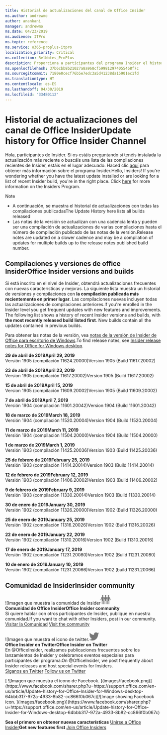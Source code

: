 ```yaml
---
title: Historial de actualizaciones del canal de Office Insider
ms.author: andrewmo
author: anankani
manager: andrewmo
ms.date: 04/23/2019
ms.audience: ITPro
ms.topic: reference
ms.service: o365-proplus-itpro
localization_priority: Critical
ms.collection: RelNotes_ProPlus
description: Proporciona a participantes del programa Insider el historial de actualizaciones de los lanzamientos del canal mensual del modo anticipado de Insider para versiones de escritorio de Windows
ms.openlocfilehash: 37b6cbb8b21027a8a968cf599812974055468f7c
ms.sourcegitcommit: 7180e0cecf76b5e7edc3a5d41238da15901ec1fd
ms.translationtype: HT
ms.contentlocale: es-ES
ms.lasthandoff: 04/30/2019
ms.locfileid: "33480112"
---
```

# <a name="update-history-for-office-insider-channel"></a><span data-ttu-id="57221-103">Historial de actualizaciones del canal de Office Insider</span><span class="sxs-lookup"><span data-stu-id="57221-103">Update history for Office Insider Channel</span></span>

<span data-ttu-id="57221-p101">Hola, participantes de Insider. Si os estáis preguntando si tenéis instalada la actualización más reciente o buscáis una lista de las compilaciones recientes de Insider, estáis en el lugar adecuado. Haced clic [aquí](https://insider.office.com/) para obtener más información sobre el programa Insider.</span><span class="sxs-lookup"><span data-stu-id="57221-p101">Hello, Insiders! If you're wondering whether you have the latest update installed or are looking for a list of recent Insider build, you're in the right place. Click [here](https://insider.office.com/) for more information on the Insiders Program.</span></span>

> [!NOTE]
> - <span data-ttu-id="57221-107">A continuación, se muestra el historial de actualizaciones con todas las compilaciones publicadas</span><span class="sxs-lookup"><span data-stu-id="57221-107">The Update History here lists all builds released</span></span>
> - <span data-ttu-id="57221-108">Las notas de la versión se actualizan con una cadencia lenta y pueden ser una compilación de actualizaciones de varias compilaciones hasta el número de compilación publicado de las notas de la versión.</span><span class="sxs-lookup"><span data-stu-id="57221-108">Release notes are updated on a slower cadence and may be a compilation of updates for multiple builds up to the release notes published build number.</span></span>



## <a name="office-insider-versions-and-builds"></a><span data-ttu-id="57221-109">Compilaciones y versiones de office Insider</span><span class="sxs-lookup"><span data-stu-id="57221-109">Office Insider versions and builds</span></span>

<span data-ttu-id="57221-p102">Si está inscrito en el nivel de Insider, obtendrá actualizaciones frecuentes con nuevas características y mejoras. La siguiente lista muestra un historial de versiones y compilaciones con **la compilación publicada más recientemente en primer lugar**. Las compilaciones nuevas incluyen todas las actualizaciones de compilaciones anteriores.</span><span class="sxs-lookup"><span data-stu-id="57221-p102">If you're enrolled in the Insider level you get frequent updates with new features and improvements. The following list shows a history of recent Insider versions and builds, with **the most recently released build listed first**. New builds contain all the updates contained in previous builds.</span></span> 

<span data-ttu-id="57221-113">Para obtener las notas de la versión, vea [notas de la versión de Insider de Office para escritorio de Windows](https://docs.microsoft.com/es-ES/OfficeUpdates/release-notes-office-insider).</span><span class="sxs-lookup"><span data-stu-id="57221-113">To find release notes, see [Insider release notes for Office for Windows desktop](https://docs.microsoft.com/es-ES/OfficeUpdates/release-notes-office-insider).</span></span>

[//]: # (NO ELIMINAR)

<span data-ttu-id="57221-115">**29 de abril de 2019**</span><span class="sxs-lookup"><span data-stu-id="57221-115">**April 29, 2019**</span></span><br/>
<span data-ttu-id="57221-116">Versión 1905 (compilación 11624.20000)</span><span class="sxs-lookup"><span data-stu-id="57221-116">Version 1905 (Build 11617.20002)</span></span><br/>

<span data-ttu-id="57221-117">**23 de abril de 2019**</span><span class="sxs-lookup"><span data-stu-id="57221-117">**April 23, 2019**</span></span><br/> <span data-ttu-id="57221-118">Version 1905 (compilación 11617.20002)</span><span class="sxs-lookup"><span data-stu-id="57221-118">Version 1905 (Build 11617.20002)</span></span><br/>

<span data-ttu-id="57221-119">**15 de abril de 2019**</span><span class="sxs-lookup"><span data-stu-id="57221-119">**April 15, 2019**</span></span><br/> <span data-ttu-id="57221-120">Version 1905 (compilación 11609.20002)</span><span class="sxs-lookup"><span data-stu-id="57221-120">Version 1905 (Build 11609.20002)</span></span><br/>

<span data-ttu-id="57221-121">**7 de abril de 2019**</span><span class="sxs-lookup"><span data-stu-id="57221-121">**April 7, 2019**</span></span><br/> <span data-ttu-id="57221-122">Versión 1904 (compilación 11601.20042)</span><span class="sxs-lookup"><span data-stu-id="57221-122">Version 1904 (Build 11601.20042)</span></span><br/>

<span data-ttu-id="57221-123">**18 de marzo de 2019**</span><span class="sxs-lookup"><span data-stu-id="57221-123">**March 18, 2019**</span></span><br/> <span data-ttu-id="57221-124">Versión 1904 (compilación 11520.20004)</span><span class="sxs-lookup"><span data-stu-id="57221-124">Version 1904 (Build 11520.20004)</span></span><br/>

<span data-ttu-id="57221-125">**11 de marzo de 2019**</span><span class="sxs-lookup"><span data-stu-id="57221-125">**March 11, 2019**</span></span><br/> <span data-ttu-id="57221-126">Versión 1904 (compilación 11504.20000)</span><span class="sxs-lookup"><span data-stu-id="57221-126">Version 1904 (Build 11504.20000)</span></span><br/>

<span data-ttu-id="57221-127">**1 de marzo de 2019**</span><span class="sxs-lookup"><span data-stu-id="57221-127">**March 1, 2019**</span></span><br/> <span data-ttu-id="57221-128">Versión 1903 (compilación 11425.20036)</span><span class="sxs-lookup"><span data-stu-id="57221-128">Version 1903 (Build 11425.20036)</span></span><br/> 

<span data-ttu-id="57221-129">**25 de febrero de 2019**</span><span class="sxs-lookup"><span data-stu-id="57221-129">**February 25, 2019**</span></span><br/> <span data-ttu-id="57221-130">Versión 1903 (compilación 11414.20014)</span><span class="sxs-lookup"><span data-stu-id="57221-130">Version 1903 (Build 11414.20014)</span></span><br/> 

<span data-ttu-id="57221-131">**12 de febrero de 2019**</span><span class="sxs-lookup"><span data-stu-id="57221-131">**February 12, 2019**</span></span><br/> <span data-ttu-id="57221-132">Versión 1903 (compilación 11406.20002)</span><span class="sxs-lookup"><span data-stu-id="57221-132">Version 1903 (Build 11406.20002)</span></span><br/> 

<span data-ttu-id="57221-133">**9 de febrero de 2019**</span><span class="sxs-lookup"><span data-stu-id="57221-133">**February 9, 2019**</span></span><br/> <span data-ttu-id="57221-134">Versión 1903 (compilación 11330.20014)</span><span class="sxs-lookup"><span data-stu-id="57221-134">Version 1903 (Build 11330.20014)</span></span><br/> 

<span data-ttu-id="57221-135">**30 de enero de 2019**</span><span class="sxs-lookup"><span data-stu-id="57221-135">**January 30, 2019**</span></span><br/> <span data-ttu-id="57221-136">Versión 1902 (compilación 11326.20000)</span><span class="sxs-lookup"><span data-stu-id="57221-136">Version 1902 (Build 11326.20000)</span></span><br/> 

<span data-ttu-id="57221-137">**25 de enero de 2019**</span><span class="sxs-lookup"><span data-stu-id="57221-137">**January 25, 2019**</span></span><br/> <span data-ttu-id="57221-138">Versión 1902 (compilación 11316.20026)</span><span class="sxs-lookup"><span data-stu-id="57221-138">Version 1902 (Build 11316.20026)</span></span><br/> 

<span data-ttu-id="57221-139">**22 de enero de 2019**</span><span class="sxs-lookup"><span data-stu-id="57221-139">**January 22, 2019**</span></span><br/> <span data-ttu-id="57221-140">Versión 1902 (compilación 11310.20016)</span><span class="sxs-lookup"><span data-stu-id="57221-140">Version 1902 (Build 11310.20016)</span></span><br/> 

<span data-ttu-id="57221-141">**17 de enero de 2019**</span><span class="sxs-lookup"><span data-stu-id="57221-141">**January 17, 2019**</span></span><br/> <span data-ttu-id="57221-142">Versión 1902 (compilación 11231.20080)</span><span class="sxs-lookup"><span data-stu-id="57221-142">Version 1902 (Build 11231.20080)</span></span><br/>

<span data-ttu-id="57221-143">**10 de enero de 2019**</span><span class="sxs-lookup"><span data-stu-id="57221-143">**January 10, 2019**</span></span><br/> <span data-ttu-id="57221-144">Versión 1902 (compilación 11231.20066)</span><span class="sxs-lookup"><span data-stu-id="57221-144">Version 1902 (build 11231.20066)</span></span><br/> 


## <a name="insider-community"></a><span data-ttu-id="57221-145">Comunidad de Insider</span><span class="sxs-lookup"><span data-stu-id="57221-145">Insider community</span></span>

<span data-ttu-id="57221-146">![Imagen que muestra la comunidad de Insider</span><span class="sxs-lookup"><span data-stu-id="57221-146">![Image showing insider community.</span></span> ](images/insidercommunity.png) <br/>
<span data-ttu-id="57221-147">**Comunidad de Office Insider**</span><span class="sxs-lookup"><span data-stu-id="57221-147">**Office Insider community**</span></span><br/> <span data-ttu-id="57221-148">Si quiere hablar con otros participantes de Insider, publique en nuestra comunidad.</span><span class="sxs-lookup"><span data-stu-id="57221-148">If you want to chat with other Insiders, post in our community.</span></span><br/><span data-ttu-id="57221-149"> 
[Visitar la Comunidad](https://go.microsoft.com/fwlink/?linkid=843493)</span><span class="sxs-lookup"><span data-stu-id="57221-149"> 
[Visit the community](https://go.microsoft.com/fwlink/?linkid=843493)</span></span><br/> 

<span data-ttu-id="57221-150">![Imagen que muestra el icono de twitter.</span><span class="sxs-lookup"><span data-stu-id="57221-150">![Image showing twitter icon.</span></span> ](images/twitter.png)<br/>
<span data-ttu-id="57221-151">**Office Insider en Twitter**</span><span class="sxs-lookup"><span data-stu-id="57221-151">**Office Insider on Twitter**</span></span><br/> <span data-ttu-id="57221-152">En @OfficeInsider, realizamos publicaciones frecuentes sobre los lanzamientos de Insider y celebramos eventos especiales para participantes del programa.</span><span class="sxs-lookup"><span data-stu-id="57221-152">On @OfficeInsider, we post frequently about Insider releases and host special events for Insiders.</span></span><br/><span data-ttu-id="57221-153"> 
[Síganos en Twitter](https://go.microsoft.com/fwlink/?linkid=717717)</span><span class="sxs-lookup"><span data-stu-id="57221-153"> 
[Follow us on Twitter](https://go.microsoft.com/fwlink/?linkid=717717)</span></span><br/> 

<span data-ttu-id="57221-154">
  [
  ![Imagen que muestra el icono de Facebook. ](images/facebook.png)](https://www.facebook.com/sharer.php?u=https://support.office.com/en-us/article/Update-history-for-Office-Insider-for-Windows-desktop-64bbb317-972a-4933-8b82-cc866f0b067c)</span><span class="sxs-lookup"><span data-stu-id="57221-154">[![Image showing Facebook icon. ](images/facebook.png)](https://www.facebook.com/sharer.php?u=https://support.office.com/en-us/article/Update-history-for-Office-Insider-for-Windows-desktop-64bbb317-972a-4933-8b82-cc866f0b067c)</span></span>


<span data-ttu-id="57221-155">**Sea el primero en obtener nuevas características**
[Unirse a Office Insider](https://insider.office.com/)</span><span class="sxs-lookup"><span data-stu-id="57221-155">**Get new features first**
[Join Office Insiders](https://insider.office.com/)</span></span>